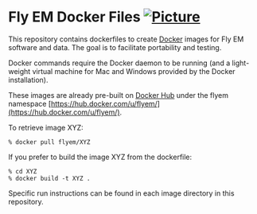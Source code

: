 # Fly EM Docker Files [![Picture](https://raw.github.com/janelia-flyem/janelia-flyem.github.com/master/images/HHMI_Janelia_Color_Alternate_180x40.png)](http://www.janelia.org)

This repository contains dockerfiles to create [Docker](http://www.docker.io) images for Fly EM software and data.  The goal is to facilitate portability and testing.

Docker commands require the Docker daemon to be running (and a light-weight virtual machine for Mac and Windows provided by the Docker installation).

These images are already pre-built on [Docker Hub](https://hub.docker.com/) under the flyem namespace [https://hub.docker.com/u/flyem/](https://hub.docker.com/u/flyem/).

To retrieve image XYZ:

    % docker pull flyem/XYZ

If you prefer to build the image XYZ from the dockerfile:

    % cd XYZ
    % docker build -t XYZ .

Specific run instructions can be found in each image directory in this repository.  
